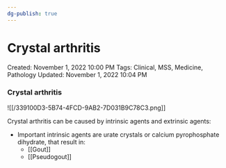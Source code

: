 ```yaml
---
dg-publish: true
---
```


# Crystal arthritis

Created: November 1, 2022 10:00 PM
Tags: Clinical, MSS, Medicine, Pathology
Updated: November 1, 2022 10:04 PM

### Crystal arthritis

![[/339100D3-5B74-4FCD-9AB2-7D031B9C78C3.png]]

Crystal arthritis can be caused by intrinsic agents and extrinsic agents:

- Important intrinsic agents are urate crystals or calcium pyrophosphate dihydrate, that result in:
    - [[Gout]]
    - [[Pseudogout]]